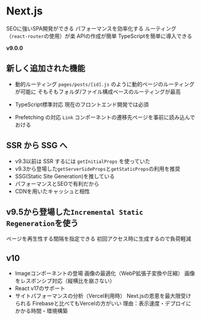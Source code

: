 # Next.js
SEOに強いSPA開発ができる
パフォーマンスを効率化する
ルーティング（`react-router`の使用）が楽
APIの作成が簡単
TypeScriptを簡単に導入できる

**v9.0.0**
## 新しく追加された機能
- 動的ルーティング
`pages/posts/[id].js` のように動的ページのルーティングが可能に
そもそもフォルダ/ファイル構成ベースのルーティングが最高

- TypeScript標準対応
現在のフロントエンド開発では必須

- Prefetching の対応
`Link` コンポーネントの遷移先ページを事前に読み込んでおける

## SSR から SSG へ
- v9.3以前は SSR するには `getInitialProps` を使っていた
- v9.3から登場した`getServerSideProps`と`getStaticProps`の利用を推奨
- SSG(Static Site Generation)を推している
- パフォーマンスとSEOで有利だから
- CDNを用いたキャッシュと相性

 ## v9.5から登場した`Incremental Static Regeneration`を使う
ページを再生性する間隔を指定できる
初回アクセス時に生成するので負荷軽減

## v10
- Imageコンポーネントの登場
画像の最適化（WebP拡張子変換や圧縮）
画像をレスポンシブ対応（縦横比を崩さない）
- React v17のサポート
- サイトパフォーマンスの分析（Vercel利用時）
Next.jsの恩恵を最大限受けられる
Firebaseと比べてもVercelの方がいい
理由：表示速度・デプロイにかかる時間・環境構築